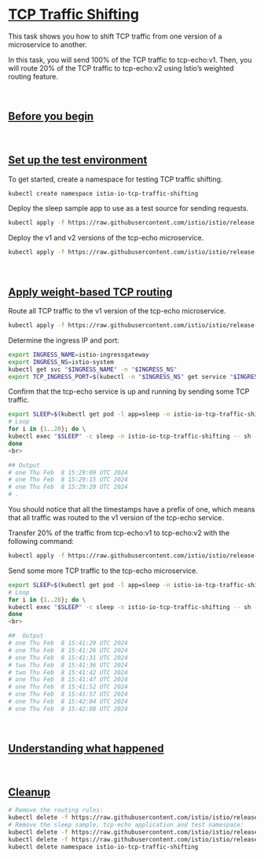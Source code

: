 # [TCP Traffic Shifting](https://istio.io/latest/docs/tasks/traffic-management/tcp-traffic-shifting)

This task shows you how to shift TCP traffic from one version of a microservice to another.

In this task, you will send 100% of the TCP traffic to tcp-echo:v1. Then, you will route 20% of the TCP traffic to tcp-echo:v2 using Istio’s weighted routing feature.

<br>

## [Before you begin](https://istio.io/latest/docs/tasks/traffic-management/tcp-traffic-shifting/#before-you-begin)

<br>

## [Set up the test environment](https://istio.io/latest/docs/tasks/traffic-management/tcp-traffic-shifting/#set-up-the-test-environment)

To get started, create a namespace for testing TCP traffic shifting.

```bash
kubectl create namespace istio-io-tcp-traffic-shifting
```

Deploy the sleep sample app to use as a test source for sending requests.

```bash
kubectl apply -f https://raw.githubusercontent.com/istio/istio/release-1.20/samples/sleep/sleep.yaml -n istio-io-tcp-traffic-shifting
```

Deploy the v1 and v2 versions of the tcp-echo microservice.

```bash
kubectl apply -f https://raw.githubusercontent.com/istio/istio/release-1.20/samples/tcp-echo/tcp-echo-services.yaml -n istio-io-tcp-traffic-shifting
```

<br>

## [Apply weight-based TCP routing](https://istio.io/latest/docs/tasks/traffic-management/tcp-traffic-shifting/#apply-weight-based-tcp-routing)

Route all TCP traffic to the v1 version of the tcp-echo microservice.

```bash
kubectl apply -f https://raw.githubusercontent.com/istio/istio/release-1.20/samples/tcp-echo/tcp-echo-all-v1.yaml -n istio-io-tcp-traffic-shifting
```

Determine the ingress IP and port:

```bash
export INGRESS_NAME=istio-ingressgateway
export INGRESS_NS=istio-system
kubectl get svc "$INGRESS_NAME" -n "$INGRESS_NS"
export TCP_INGRESS_PORT=$(kubectl -n "$INGRESS_NS" get service "$INGRESS_NAME" -o jsonpath='{.spec.ports[?(@.name=="tcp")].port}')
```

Confirm that the tcp-echo service is up and running by sending some TCP traffic.

```bash
export SLEEP=$(kubectl get pod -l app=sleep -n istio-io-tcp-traffic-shifting -o jsonpath={.items..metadata.name})
# Loop
for i in {1..20}; do \
kubectl exec "$SLEEP" -c sleep -n istio-io-tcp-traffic-shifting -- sh -c "(date; sleep 1) | nc $INGRESS_HOST $TCP_INGRESS_PORT"; \
done
<br>

## Output
# one Thu Feb  8 15:29:09 UTC 2024
# one Thu Feb  8 15:29:15 UTC 2024
# one Thu Feb  8 15:29:20 UTC 2024
# .
```

You should notice that all the timestamps have a prefix of one, which means that all traffic was routed to the v1 version of the tcp-echo service.

Transfer 20% of the traffic from tcp-echo:v1 to tcp-echo:v2 with the following command:

```bash
kubectl apply -f https://raw.githubusercontent.com/istio/istio/release-1.20/samples/tcp-echo/tcp-echo-20-v2.yaml -n istio-io-tcp-traffic-shifting
```

Send some more TCP traffic to the tcp-echo microservice.

```bash
export SLEEP=$(kubectl get pod -l app=sleep -n istio-io-tcp-traffic-shifting -o jsonpath={.items..metadata.name})
# Loop
for i in {1..20}; do \
kubectl exec "$SLEEP" -c sleep -n istio-io-tcp-traffic-shifting -- sh -c "(date; sleep 1) | nc $INGRESS_HOST $TCP_INGRESS_PORT"; \
done
<br>

##  Output
# one Thu Feb  8 15:41:20 UTC 2024
# one Thu Feb  8 15:41:26 UTC 2024
# one Thu Feb  8 15:41:31 UTC 2024
# two Thu Feb  8 15:41:36 UTC 2024
# two Thu Feb  8 15:41:42 UTC 2024
# one Thu Feb  8 15:41:47 UTC 2024
# one Thu Feb  8 15:41:52 UTC 2024
# one Thu Feb  8 15:41:57 UTC 2024
# one Thu Feb  8 15:42:04 UTC 2024
# one Thu Feb  8 15:42:08 UTC 2024
```

<br>

## [Understanding what happened](https://istio.io/latest/docs/tasks/traffic-management/tcp-traffic-shifting/#understanding-what-happened)

<br>

## [Cleanup](https://istio.io/latest/docs/tasks/traffic-management/tcp-traffic-shifting/#cleanup)

```bash
# Remove the routing rules:
kubectl delete -f https://raw.githubusercontent.com/istio/istio/release-1.20/samples/tcp-echo/tcp-echo-all-v1.yaml -n istio-io-tcp-traffic-shifting
# Remove the sleep sample, tcp-echo application and test namespace:
kubectl delete -f https://raw.githubusercontent.com/istio/istio/release-1.20/samples/sleep/sleep.yaml -n istio-io-tcp-traffic-shifting
kubectl delete -f https://raw.githubusercontent.com/istio/istio/release-1.20/samples/tcp-echo/tcp-echo-services.yaml -n istio-io-tcp-traffic-shifting
kubectl delete namespace istio-io-tcp-traffic-shifting
```
